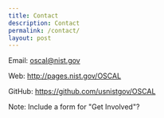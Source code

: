 ```yaml
---
title: Contact
description: Contact
permalink: /contact/
layout: post
---
```


Email: oscal@nist.gov

Web: http://pages.nist.gov/OSCAL

GitHub: https://github.com/usnistgov/OSCAL

Note: Include a form for "Get Involved"?
